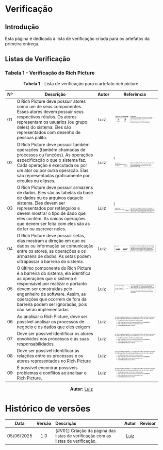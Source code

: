 # Verificação

## Introdução

Esta página é dedicada à lista de verificação criada para os artefatos da primeira entrega.

## Listas de Verificação

### Tabela 1 - Verificação do Rich Picture

<font><p style="text-align: center">**Tabela 1** - Lista de verificação para o artefato rich picture.</p></font>

| Nº  | Descrição                          | Autor                  | Referência                |
|-----|------------------------------------|------------------------|---------------------------|
| 01  | O Rich Picture deve possuir atores como um de seus componentes. Esses atores devem possuir seus respectivos rótulos. Os atores representam os usuários (ou grupo deles) do sistema. Eles são representados com desenho de pessoas palito. | Luiz  | ![rich-picture-atores](../images/rich-picture-definicoes/rich-picture-atores.png) |
| 02  | O Rich Picture deve possuir também operações (também chamadas de processos ou funções). As operações especificação o que o sistema faz. Cada operação é executada ou por um ator ou por outra operação. Elas são representadas graficamente por círculos ou elipses. | Luiz  | !![rich-picture-operacoes](../images/rich-picture-definicoes/rich-picture-operacoes.png) |
| 03  | O Rich Picture deve possuir armazéns de dados. Eles são as tabelas da base de dados ou os arquivos daquele sistema. Eles devem ser representados por retângulos e devem mostrar o tipo de dado que eles contêm. As únicas operações que devem ser feita com eles são as de ler ou escrever neles. | Luiz  | !![rich-picture-data-stores](../images/rich-picture-definicoes/rich-picture-data-stores.png) |
| 04  | O Rich Picture deve possuir setas, elas mostram a direção em que os dados ou informação se comunicação entre os atores, as operações e os armazéns de dados. As setas podem ultrapassar a barreira do sistema. | Luiz  | ![rich-picture-flechas](../images/rich-picture-definicoes/rich-picture-flechas.png) |
| 05  | O último componente do Rich Picture é a barreira do sistema, ela identifica as operações que o sistema é responsável por realizar e portanto devem ser construídas pelo engenheiro de software. Assim, as operações que ocorrem de fora da barreira podem ser ignoradas, pois não serão implementadas. | Luiz  | ![rich-picture-barreira](../images/rich-picture-definicoes/rich-picture-barreira.png) |
| 06  | Ao analisar o Rich Picture, deve ser possível analisar os processos de negócio e os dados que eles exigem | Luiz  | ![rich-picture-funcoes](../images/rich-picture-definicoes/rich-picture-funcoes.png) |
| 07  | Deve ser possível identificar os atores envolvidos nos processos e as suas responsabilidades. | Luiz  | ![rich-picture-funcoes](../images/rich-picture-definicoes/rich-picture-funcoes.png)|
| 08  | Deve ser possível identificar as relações entre os processos e os atores representados no Rich Picture | Luiz  | ![rich-picture-funcoes](../images/rich-picture-definicoes/rich-picture-funcoes.png) |
| 09  | É possível encontrar possíveis problemas e conflitos ao analisar o Rich Picture. | Luiz  | ![rich-picture-funcoes](../images/rich-picture-definicoes/rich-picture-funcoes.png) |

<font><p style="text-align: center">**Autor:** [Luiz](https://github.com/luizfaria1989)  </p></font>


# Histórico de versões

| Data       | Versão | Descrição                                 | Autor                                      | Revisor                                     |
| :--------: | :----: | :---------------------------------------- | :----------------------------------------: | :----------------------------------------: |
| 05/06/2025 |  1.0   | (#V01) Criação da página das listas de verificação com as listas de verificação.| [Luiz](https://github.com/luizfaria1989)   | [](https://github.com/) |
